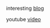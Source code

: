 interesting [blog](https://peps.python.org/pep-0636/)

youtube [video](https://www.youtube.com/watch?v=scNNi4860kk)